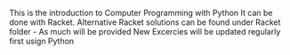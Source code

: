 This is the introduction to Computer Programming with Python
It can be done with Racket. Alternative Racket solutions can be found under Racket folder - As much will be provided
New Excercies will be updated regularly first usign Python